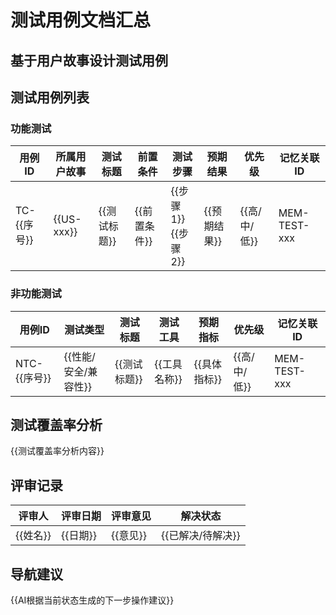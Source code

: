 # 测试用例文档汇总
基于用户故事设计测试用例
---

## 测试用例列表

### 功能测试
| 用例ID | 所属用户故事 | 测试标题 | 前置条件 | 测试步骤 | 预期结果 | 优先级 | 记忆关联ID |
|--------|--------------|----------|----------|----------|----------|--------|------------|
| TC-{{序号}} | {{US-xxx}} | {{测试标题}} | {{前置条件}} | {{步骤1}}<br>{{步骤2}} | {{预期结果}} | {{高/中/低}} | MEM-TEST-xxx |

### 非功能测试
| 用例ID | 测试类型 | 测试标题 | 测试工具 | 预期指标 | 优先级 | 记忆关联ID |
|--------|----------|----------|----------|----------|--------|------------|
| NTC-{{序号}} | {{性能/安全/兼容性}} | {{测试标题}} | {{工具名称}} | {{具体指标}} | {{高/中/低}} | MEM-TEST-xxx |

## 测试覆盖率分析
{{测试覆盖率分析内容}}

## 评审记录
| 评审人 | 评审日期 | 评审意见 | 解决状态 |
|--------|----------|----------|----------|
| {{姓名}} | {{日期}} | {{意见}} | {{已解决/待解决}} |

## 导航建议
{{AI根据当前状态生成的下一步操作建议}}